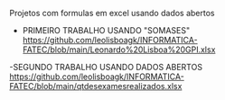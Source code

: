 Projetos com formulas em excel usando dados abertos

- PRIMEIRO TRABALHO USANDO "SOMASES"
  https://github.com/leolisboagk/INFORMATICA-FATEC/blob/main/Leonardo%20Lisboa%20GPI.xlsx

-SEGUNDO TRABALHO USANDO DADOS ABERTOS
https://github.com/leolisboagk/INFORMATICA-FATEC/blob/main/qtdesexamesrealizados.xlsx
